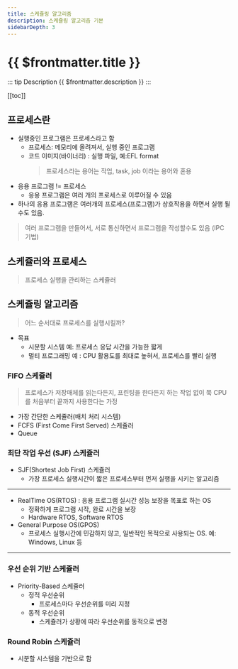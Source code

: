 ```yaml
---
title: 스케쥴링 알고리즘
description: 스케쥴링 알고리즘 기본
sidebarDepth: 3
---
```


# {{ $frontmatter.title }}

::: tip Description
{{ $frontmatter.description }}
:::

[[toc]]

## 프로세스란

- 실행중인 프로그램은 프로세스라고 함
  - 프로세스: 메모리에 올려져서, 실행 중인 프로그램
  - 코드 이미지(바이너리) : 실행 파일, 예:EFL format
    > 프로세스라는 용어는 작업, task, job 이라는 용어와 혼용

* 응용 프로그램 != 프로세스
  - 응용 프로그램은 여러 개의 프로세스로 이루어질 수 있음
* 하나의 응용 프로그램은 여러개의 프로세스(프로그램)가 상호작용을 하면서 실행 될 수도 있음.

> 여러 프로그램을 만들어서, 서로 통신하면서 프로그램을 작성할수도 있음 (IPC 기법)

## 스케쥴러와 프로세스

> 프로세스 실행을 관리하는 스케쥴러

## 스케쥴링 알고리즘

> 어느 순서대로 프로세스를 실행시킬까?

- 목표
  - 시분할 시스템 예: 프로세스 응답 시간을 가능한 짧게
  - 멀티 프로그래밍 예 : CPU 활용도를 최대로 높혀서, 프로세스를 빨리 실행

### FIFO 스케쥴러

> 프로세스가 저장매체를 읽는다든지, 프린팅을 한다든지 하는 작업 없이 쭉 CPU를 처음부터 끝까지 사용한다는 가정

- 가장 간단한 스케쥴러(배치 처리 시스템)
- FCFS (First Come First Served) 스케쥴러
- Queue

### 최단 작업 우선 (SJF) 스케쥴러

- SJF(Shortest Job First) 스케쥴러
  - 가장 프로세스 실행시간이 짧은 프로세스부터 먼저 실행을 시키는 알고리즘

---

- RealTime OS(RTOS) : 응용 프로그램 실시간 성능 보장을 목표로 하는 OS
  - 정확하게 프로그램 시작, 완료 시간을 보장
  - Hardware RTOS, Software RTOS
- General Purpose OS(GPOS)
  - 프로세스 실행시간에 민감하지 않고, 일반적인 목적으로 사용되는 OS. 예: Windows, Linux 등

---

### 우선 순위 기반 스케쥴러

- Priority-Based 스케쥴러
  - 정적 우선순위
    - 프로세스마다 우선순위를 미리 지정
  - 동적 우선순위
    - 스케쥴러가 상황에 따라 우선순위를 동적으로 변경

### Round Robin 스케쥴러

- 시분할 시스템을 기반으로 함
